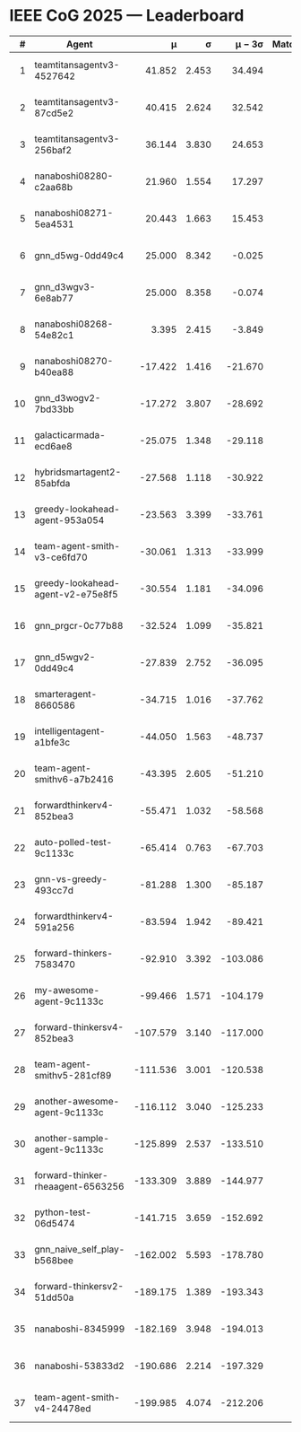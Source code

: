 # IEEE CoG 2025 — Leaderboard

| # | Agent | μ | σ | μ − 3σ | Matches | Updated |
|---:|---|---:|---:|---:|---:|---|
| 1 | teamtitansagentv3-4527642 | 41.852 | 2.453 | 34.494 | 400 | 2025-08-28 15:20 |
| 2 | teamtitansagentv3-87cd5e2 | 40.415 | 2.624 | 32.542 | 440 | 2025-08-28 15:20 |
| 3 | teamtitansagentv3-256baf2 | 36.144 | 3.830 | 24.653 | 220 | 2025-08-28 15:20 |
| 4 | nanaboshi08280-c2aa68b | 21.960 | 1.554 | 17.297 | 500 | 2025-08-28 15:20 |
| 5 | nanaboshi08271-5ea4531 | 20.443 | 1.663 | 15.453 | 500 | 2025-08-28 15:20 |
| 6 | gnn_d5wg-0dd49c4 | 25.000 | 8.342 | -0.025 | 20 | 2025-08-28 15:20 |
| 7 | gnn_d3wgv3-6e8ab77 | 25.000 | 8.358 | -0.074 | 60 | 2025-08-28 15:20 |
| 8 | nanaboshi08268-54e82c1 | 3.395 | 2.415 | -3.849 | 400 | 2025-08-28 15:20 |
| 9 | nanaboshi08270-b40ea88 | -17.422 | 1.416 | -21.670 | 500 | 2025-08-28 15:20 |
| 10 | gnn_d3wogv2-7bd33bb | -17.272 | 3.807 | -28.692 | 28 | 2025-08-28 15:20 |
| 11 | galacticarmada-ecd6ae8 | -25.075 | 1.348 | -29.118 | 400 | 2025-08-28 15:20 |
| 12 | hybridsmartagent2-85abfda | -27.568 | 1.118 | -30.922 | 408 | 2025-08-28 15:20 |
| 13 | greedy-lookahead-agent-953a054 | -23.563 | 3.399 | -33.761 | 280 | 2025-08-28 15:20 |
| 14 | team-agent-smith-v3-ce6fd70 | -30.061 | 1.313 | -33.999 | 420 | 2025-08-28 15:20 |
| 15 | greedy-lookahead-agent-v2-e75e8f5 | -30.554 | 1.181 | -34.096 | 520 | 2025-08-28 15:20 |
| 16 | gnn_prgcr-0c77b88 | -32.524 | 1.099 | -35.821 | 280 | 2025-08-28 15:20 |
| 17 | gnn_d5wgv2-0dd49c4 | -27.839 | 2.752 | -36.095 | 20 | 2025-08-28 15:20 |
| 18 | smarteragent-8660586 | -34.715 | 1.016 | -37.762 | 484 | 2025-08-28 15:20 |
| 19 | intelligentagent-a1bfe3c | -44.050 | 1.563 | -48.737 | 285 | 2025-08-28 15:20 |
| 20 | team-agent-smithv6-a7b2416 | -43.395 | 2.605 | -51.210 | 420 | 2025-08-28 15:20 |
| 21 | forwardthinkerv4-852bea3 | -55.471 | 1.032 | -58.568 | 378 | 2025-08-28 15:20 |
| 22 | auto-polled-test-9c1133c | -65.414 | 0.763 | -67.703 | 440 | 2025-08-28 15:20 |
| 23 | gnn-vs-greedy-493cc7d | -81.288 | 1.300 | -85.187 | 200 | 2025-08-28 15:20 |
| 24 | forwardthinkerv4-591a256 | -83.594 | 1.942 | -89.421 | 374 | 2025-08-28 15:20 |
| 25 | forward-thinkers-7583470 | -92.910 | 3.392 | -103.086 | 400 | 2025-08-28 15:20 |
| 26 | my-awesome-agent-9c1133c | -99.466 | 1.571 | -104.179 | 360 | 2025-08-28 15:20 |
| 27 | forward-thinkersv4-852bea3 | -107.579 | 3.140 | -117.000 | 269 | 2025-08-28 15:20 |
| 28 | team-agent-smithv5-281cf89 | -111.536 | 3.001 | -120.538 | 240 | 2025-08-28 15:20 |
| 29 | another-awesome-agent-9c1133c | -116.112 | 3.040 | -125.233 | 280 | 2025-08-28 15:20 |
| 30 | another-sample-agent-9c1133c | -125.899 | 2.537 | -133.510 | 480 | 2025-08-28 15:20 |
| 31 | forward-thinker-rheaagent-6563256 | -133.309 | 3.889 | -144.977 | 444 | 2025-08-28 15:20 |
| 32 | python-test-06d5474 | -141.715 | 3.659 | -152.692 | 400 | 2025-08-28 15:20 |
| 33 | gnn_naive_self_play-b568bee | -162.002 | 5.593 | -178.780 | 220 | 2025-08-28 15:20 |
| 34 | forward-thinkersv2-51dd50a | -189.175 | 1.389 | -193.343 | 364 | 2025-08-28 15:20 |
| 35 | nanaboshi-8345999 | -182.169 | 3.948 | -194.013 | 360 | 2025-08-28 15:20 |
| 36 | nanaboshi-53833d2 | -190.686 | 2.214 | -197.329 | 440 | 2025-08-28 15:20 |
| 37 | team-agent-smith-v4-24478ed | -199.985 | 4.074 | -212.206 | 400 | 2025-08-28 15:20 |
